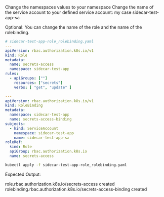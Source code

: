 Change the namespaces values to your namespace
Change the name of the service account to your defined service account: my case sidecar-test-app-sa

Optional:
You can change the name of the role and the name of the rolebinding. 
```yaml
# sidecar-test-app-role_rolebinding.yaml
---
apiVersion: rbac.authorization.k8s.io/v1
kind: Role
metadata:
  name: secrets-access
  namespace: sidecar-test-app
rules:
  - apiGroups: [""]
    resources: ["secrets"]
    verbs: [ "get", "update" ]

---
apiVersion: rbac.authorization.k8s.io/v1
kind: RoleBinding
metadata:
  namespace: sidecar-test-app
  name: secrets-access-binding
subjects:
  - kind: ServiceAccount
    namespace: sidecar-test-app
    name: sidecar-test-app-sa
roleRef:
  kind: Role
  apiGroup: rbac.authorization.k8s.io
  name: secrets-access
```


```bash
kubectl apply -f sidecar-test-app-role_rolebinding.yaml
```

Expected Output:

role.rbac.authorization.k8s.io/secrets-access created
rolebinding.rbac.authorization.k8s.io/secrets-access-binding created